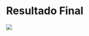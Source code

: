 <h1> Resultado Final</h1>
<img src="https://github.com/Mariianah-Santos/Introducao-a-HTML/blob/main/ex02/img/resultado.png">